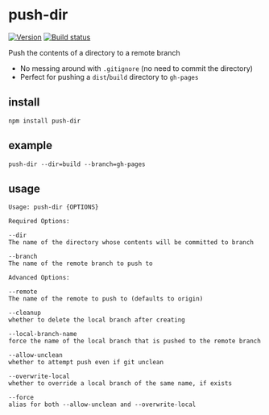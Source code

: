 # push-dir

[![Version][version-badge]][version-href]
[![Build status][build-badge]][build-href]

Push the contents of a directory to a remote branch

* No messing around with `.gitignore` (no need to commit the directory)
* Perfect for pushing a `dist`/`build` directory to `gh-pages`

## install

```
npm install push-dir
```

## example

```
push-dir --dir=build --branch=gh-pages
```

## usage

```
Usage: push-dir {OPTIONS}

Required Options:

--dir
The name of the directory whose contents will be committed to branch

--branch
The name of the remote branch to push to

Advanced Options:

--remote
The name of the remote to push to (defaults to origin)

--cleanup
whether to delete the local branch after creating

--local-branch-name
force the name of the local branch that is pushed to the remote branch

--allow-unclean
whether to attempt push even if git unclean

--overwrite-local
whether to override a local branch of the same name, if exists

--force
alias for both --allow-unclean and --overwrite-local
```


[version-badge]: https://img.shields.io/npm/v/push-dir.svg
[version-href]: https://www.npmjs.com/package/push-dir

[build-badge]: https://travis-ci.org/L33T-KR3W/push-dir.svg?branch=master
[build-href]: https://travis-ci.org/L33T-KR3W/push-dir
